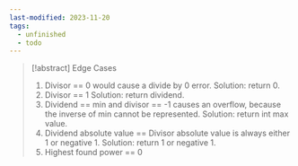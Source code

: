 ```yaml
---
last-modified: 2023-11-20
tags:
  - unfinished
  - todo
---
```

>[!abstract] Edge Cases
>1. Divisor == 0 would cause a divide by 0 error. Solution: return 0.
>2. Divisor == 1 Solution: return dividend.
>3. Dividend == min and divisor == -1 causes an overflow, because the inverse of min cannot be represented. Solution: return int max value.
>4. Dividend absolute value == Divisor absolute value is always either 1 or negative 1. Solution: return 1 or negative 1.
>5. Highest found power == 0